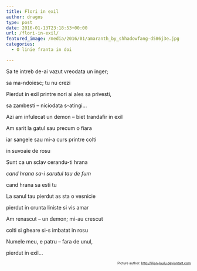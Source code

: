 ```yaml
---
title: Flori in exil
author: dragos
type: post
date: 2016-01-13T23:18:53+00:00
url: /flori-in-exil/
featured_image: /media/2016/01/amaranth_by_shhadowfang-d586j3e.jpg
categories:
  - O linie franta in doi

---
```

Sa te intreb de-ai vazut vreodata un inger;
  
sa ma-ndoiesc; tu nu crezi
  
Pierdut in exil printre nori ai ales sa privesti,
  
sa zambesti &#8211; niciodata s-atingi&#8230;

Azi am infulecat un demon &#8211; biet trandafir in exil
  
Am sarit la gatul sau precum o fiara
  
iar sangele sau mi-a curs printre colti
  
in suvoaie de rosu

Sunt ca un sclav cerandu-ti hrana
  
_cand hrana sa-i sarutul tau de fum_
  
cand hrana sa esti tu
  
La sanul tau pierdut as sta o vesnicie
  
pierdut in crunta liniste si vis amar

Am renascut &#8211; un demon; mi-au crescut
  
colti si gheare si-s imbatat in rosu
  
Numele meu, e patru &#8211; fara de unul,
  
pierdut in exil&#8230;

<p style="text-align: right; font-size: 9px;">
  Picture author: <a href="http://liljan-laulu.deviantart.com/art/Amaranth-316072490">http://liljan-laulu.deviantart.com</a>
</p>